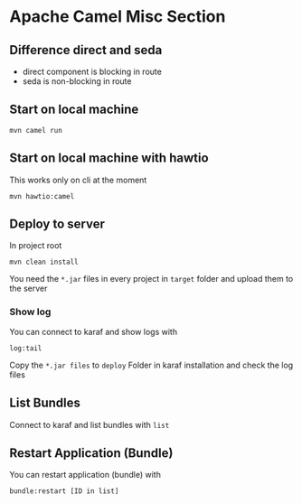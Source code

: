 # Apache Camel Misc Section

## Difference direct and seda

* direct component is blocking in route
* seda is non-blocking in route

## Start on local machine

```
mvn camel run
```

## Start on local machine with hawtio
This works only on cli at the moment

```
mvn hawtio:camel
```

## Deploy to server

In project root

```
mvn clean install
```

You need the ```*.jar``` files in every project in ```target``` folder and upload them to the server

### Show log

You can connect to karaf and show logs with

```
log:tail
```

Copy the ```*.jar files``` to ```deploy``` Folder in karaf installation and check the log files

## List Bundles

Connect to karaf and list bundles with ```list```

## Restart Application (Bundle)

You can restart application (bundle) with

```
bundle:restart [ID in list]
```
